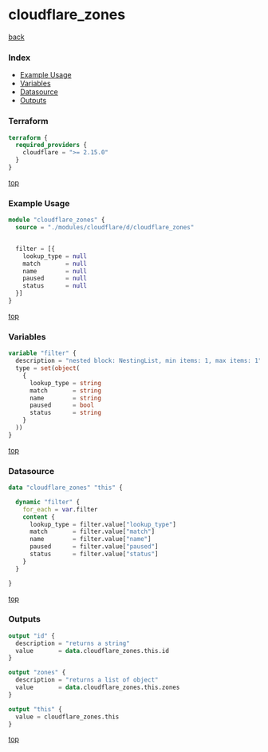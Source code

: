 # cloudflare_zones

[back](../cloudflare.md)

### Index

- [Example Usage](#example-usage)
- [Variables](#variables)
- [Datasource](#datasource)
- [Outputs](#outputs)

### Terraform

```terraform
terraform {
  required_providers {
    cloudflare = ">= 2.15.0"
  }
}
```

[top](#index)

### Example Usage

```terraform
module "cloudflare_zones" {
  source = "./modules/cloudflare/d/cloudflare_zones"


  filter = [{
    lookup_type = null
    match       = null
    name        = null
    paused      = null
    status      = null
  }]
}
```

[top](#index)

### Variables

```terraform
variable "filter" {
  description = "nested block: NestingList, min items: 1, max items: 1"
  type = set(object(
    {
      lookup_type = string
      match       = string
      name        = string
      paused      = bool
      status      = string
    }
  ))
}
```

[top](#index)

### Datasource

```terraform
data "cloudflare_zones" "this" {

  dynamic "filter" {
    for_each = var.filter
    content {
      lookup_type = filter.value["lookup_type"]
      match       = filter.value["match"]
      name        = filter.value["name"]
      paused      = filter.value["paused"]
      status      = filter.value["status"]
    }
  }

}
```

[top](#index)

### Outputs

```terraform
output "id" {
  description = "returns a string"
  value       = data.cloudflare_zones.this.id
}

output "zones" {
  description = "returns a list of object"
  value       = data.cloudflare_zones.this.zones
}

output "this" {
  value = cloudflare_zones.this
}
```

[top](#index)